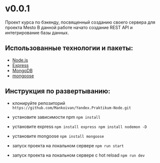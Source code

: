 # v0.0.1

Проект курса по бэкенду, посвященный созданию своего сервера для проекта Mesto
В данной работе начато создание REST API и интегрирование базы данных.

## Использованные технологии и пакеты:
- [Node.js](https://nodejs.org/en/download/)
- [Express](https://expressjs.com/)
- [MongoDB](https://www.mongodb.com/)
- [mongoose](https://mongoosejs.com/)

## Инструкция по развертыванию:
- клонируйте репозиторий `https://github.com/Mankoivan/Yandex.Praktikum-Node.git`
- уcтановите зависимости npm `npm install`
- установите express `npm install express npm install nodemon -D`
- установите mongoose `npm install mongoose`

- запуск проекта на локальном сервере `npm run start`
- запуск проекта на локальном сервере с hot reload `npm run dev`